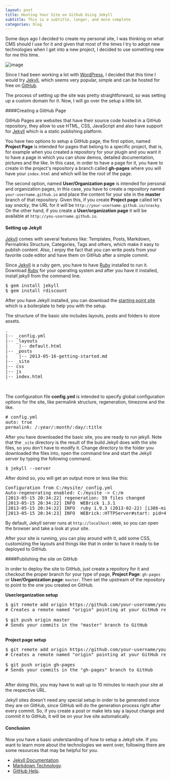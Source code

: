 ```yaml
---
layout: post
title: Hosting Your Site on Github Using Jekyll
subtitle: This is a subtitle, longer, and more complete
categories: blog
---
```



Some days ago I decided to create my personal site, I was thinking
on what CMS should I use for it and given that most of the times I try to adopt new technologies
when I get into a new project, I decided to use something new for me this time.

![image](/assets/img/jekyll-1.jpg)

Since I had been working a lot with [WordPress](http://wordpress.org), I decided that this time I would try [Jekyll](http://jekyllrb.com), which seems very popular, simple and can be hosted for free on [GitHub](https://github.com).

The process of setting up the site was pretty straightforward, so was setting up a custom domain for it.
Now, I will go over the setup a little bit.


####Creating a GitHub Page

GitHub Pages are websites that have their source code hosted in a GitHub repository, they allow
to use HTML, CSS, JavaScript and also have support for [Jekyll](http://jekyllrb.com) which is a static publishing
platform.

You have two options to setup a GitHub page, the first option, named **Project Page** is intended for pages that
belong to a specific project, that is, for example when you created a repository for your plugin and you want it to have
a page in which you can show demos, detailed documentation, pictures and the like. In this case, in order to have a page
for it, you have to create in the project's repository a branch called **gh-pages** where you will have your `index.html` and which will be the root of the page.

The second option, named **User/Organization page** is intended for personal and organization pages, in this case, you
have to create a repository named `your-username.github.io` and place the content for your site in the
**master** branch of that repository. Given this, if you create **Project page** called let's say *snacky*, the URL for it will be
`http://your-username.github.io/snacky`. On the other hand, if you create a **User/organization page** it will be
available at `http://you-username.github.io`.

#### Setting up Jekyll
[Jekyll](http://jekyllrb.com) comes with several features like: Templates, Posts,
Markdown, Permalinks Structure, Categories, Tags and others, which make it easy to publish content.
Also, I enjoy the fact that you can write posts from your favorite code editor and have them on GitHub after a simple commit.

Since [Jekyll](http://jekyllrb.com) is a ruby gem, you have to have [Ruby](http://www.ruby-lang.org/) installed to run it.
Download [Ruby](http://www.ruby-lang.org/en/downloads/) for your operating system and after you have it installed, install jekyll from the command line.

<pre class="prettyprint" data-lang="shell">
$ gem install jekyll
$ gem install rdiscount
</pre>

After you have Jekyll installed, you can download the [starting point site](https://github.com/PabloVallejo/jekyll-base) which
is a boilerplate to help you with the setup.

The structure of the basic site includes layouts, posts and folders to store assets.

<pre class="prettyprint" data-lang="shell">
.
|-- _config.yml
|-- _layouts
|    |-- default.html
|-- _posts
|    |-- 2013-05-16-getting-started.md
|-- _site
|-- css
|-- js
|-- index.html


</pre>

The configuration file **config.yml** is intended to specify global configuration options
for the site, like permalink structure, regeneration, timezone and the like.

<pre class="prettyprint" data-lang="yml">
# config.yml
auto: true
permalink: /:year/:month/:day/:title
</pre>

After you have downloaded the basic site, you are ready to run jekyll. Note that the `_site` directory
is the result of the build Jekyll does with the site files, so you don't have to modify it.
Change directory to the folder you downloaded the files into, open the command line and start the Jekyll server by typing the following command.

<pre class="prettyprint" data-lang="bash">
$ jekyll --server
</pre>

After doind so, you will get an output more or less like this:

<pre class="prettyprint" data-lang="bash">
Configuration from C:/mysite/_config.yml
Auto-regenerating enabled: C:/mysite -> C:/m
[2013-05-15 20:34:22] regeneration: 59 files changed
[2013-05-15 20:34:22] INFO  WEBrick 1.3.1
[2013-05-15 20:34:22] INFO  ruby 1.9.3 (2013-02-22) [i386-mingw32]
[2013-05-15 20:34:23] INFO  WEBrick::HTTPServer#start: pid=4444 port=4000
</pre>


By default, Jekyll server runs at `http://localhost:4000`, so you can open the browser
and take a look at your site.

After your site is running, you can play around with it, add some CSS, customizing the layouts and
things like that in order to have it ready to be deployed to GitHub.

####Publishing the site on GitHub

In order to deploy the site to GitHub, just create a repoitory for
it and checkout the proper branch for your type of page, **Project Page**: `gh-pages` or **User/Organization page**: `master`. Then set the upstream of the repository to point to the one you created on GitHub.


**User/organization setup**

<pre class="prettyprint" data-lang="bash">
$ git remote add origin https://github.com/your-username/your-username.github.io.git
# Creates a remote named "origin" pointing at your GitHub repository

$ git push origin master
# Sends your commits in the "master" branch to GitHub

</pre>

**Project page setup**

<pre class="prettyprint" data-lang="bash">
$ git remote add origin https://github.com/your-username/your-project.git
# Creates a remote named "origin" pointing at your GitHub repository

$ git push origin gh-pages
# Sends your commits in the "gh-pages" branch to GitHub

</pre>

After doing this, you may have to wait up to 10 minutes to reach your site at the respective URL.

Jekyll sites doesn't need any special setup in order to be generated once they are on GitHub,
since GitHub will do the generation process right after every commit. So, if you create a post or make lets say a layout change and
commit it to GitHub, it will be on your live site automatically.


#### Conclusion

Now you have a basic understanding of how to setup a Jekyll site.
If you want to learn more about the technologies we went over, following there are
some resources that may be helpful for you.

* [Jekyll Documentation](http://jekyllrb.com/docs/home/).
* [Markdown Technology](http://daringfireball.net/projects/markdown/).
* [GitHub Help](https://help.github.com/).